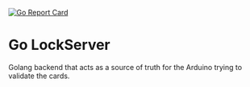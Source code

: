 [![Go Report Card](https://goreportcard.com/badge/github.com/arduino-lock/golockserver)](https://goreportcard.com/report/github.com/arduino-lock/golockserver)

# Go LockServer
Golang backend that acts as a source of truth for the Arduino trying to validate the cards.
